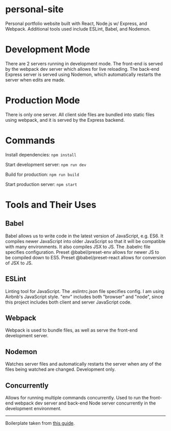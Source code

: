 # personal-site
Personal portfolio website built with React, Node.js w/ Express, and Webpack.
Additional tools used include ESLint, Babel, and Nodemon.

# Development Mode
There are 2 servers running in development mode. The front-end is served by the webpack dev server which allows for live reloading. The back-end Express server is served using Nodemon, which automatically restarts the server when edits are made.

# Production Mode
There is only one server. All client side files are bundled into static files using webpack, and it is served by the Express backend.

# Commands
Install dependencies:
`npm install`

Start development server:
`npm run dev`

Build for production:
`npm run build`

Start production server:
`npm start`

# Tools and Their Uses
## Babel
Babel allows us to write code in the latest version of JavaScript, e.g. ES6. It compiles newer JavaScript into older JavaScript so that it will be compatible with many environments. It also compiles JSX to JS. The .babelrc file specifies configuration. Preset @babel/preset-env allows for newer JS to be compiled down to ES5. Preset @babel/preset-react allows for conversion of JSX to JS.

## ESLint
Linting tool for JavaScript. The .eslintrc.json file specifies config. I am using Airbnb's JavaScript style. "env" includes both "browser" and "node", since this project includes both client and server JavaScript code.

## Webpack
Webpack is used to bundle files, as well as serve the front-end development server. 

## Nodemon
Watches server files and automatically restarts the server when any of the files being watched are changed. Development only.

## Concurrently
Allows for running multiple commands concurrently. Used to run the front-end webpack dev server and back-end Node server concurrently in the development environment.

---
Boilerplate taken from [this guide](https://hackernoon.com/full-stack-web-application-using-react-node-js-express-and-webpack-97dbd5b9d708).